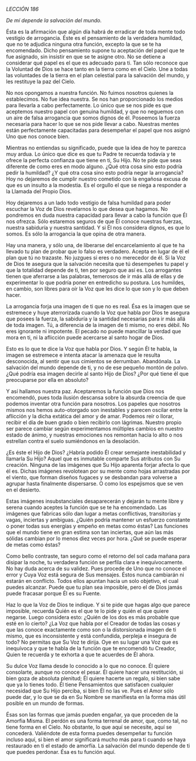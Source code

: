 *LECCIÓN 186*

*De mí depende la salvación del mundo.*

Ésta es la afirmación que algún día habrá de erradicar de toda mente todo vestigio de arrogancia. Éste es el pensamiento de la verdadera humildad, que no te adjudica ninguna otra función, excepto la que se te ha encomendado. Dicho pensamiento supone tu aceptación del papel que te fue asignado, sin insistir en que se te asigne otro. No se detiene a considerar qué papel es el que es adecuado para ti. Tan sólo reconoce que la Voluntad de Dios se hace tanto en la tierra como en el Cielo. Une a todas las voluntades de la tierra en el plan celestial para la salvación del mundo, y les restituye la paz del Cielo.

No nos opongamos a nuestra función. No fuimos nosotros quienes la establecimos. No fue idea nuestra. Se nos han proporcionado los medios para llevarla a cabo perfectamente. Lo único que se nos pide es que aceptemos nuestro papel con genuina humildad, y que no neguemos con un aire de falsa arrogancia que somos dignos de él. Poseemos la fuerza necesaria para hacer lo que se nos pide llevar a cabo. Nuestras mentes están perfectamente capacitadas para desempeñar el papel que nos asignó Uno que nos conoce bien.

Mientras no entiendas su significado, puede que la idea de hoy te parezca muy ardua. Lo único que dice es que tu Padre te recuerda todavía y te ofrece la perfecta confianza que tiene en ti, Su Hijo. No te pide que seas diferente de como eres en modo alguno. ¿Qué otra cosa sino esto podría pedir la humildad? ¿Y qué otra cosa sino esto podría negar la arrogancia? Hoy no dejaremos de cumplir nuestro cometido con la engañosa excusa de que es un insulto a la modestia. Es el orgullo el que se niega a responder a la Llamada del Propio Dios.

Hoy dejaremos a un lado todo vestigio de falsa humildad para poder escuchar la Voz de Dios revelarnos lo que desea que hagamos. No pondremos en duda nuestra capacidad para llevar a cabo la función que Él nos ofrezca. Sólo estaremos seguros de que Él conoce nuestras fuerzas, nuestra sabiduría y nuestra santidad. Y si Él nos considera dignos, es que lo somos. Es sólo la arrogancia la que opina de otra manera.

Hay una manera, y sólo una, de liberarse del encarcelamiento al que te ha llevado tu plan de probar que lo falso es verdadero. Acepta en lugar de él el plan que tú no trazaste. No juzgues si eres o no merecedor de él. Si la Voz de Dios te asegura que la salvación necesita que tú desempeñes tu papel y que la totalidad depende de ti, ten por seguro que así es. Los arrogantes tienen que aferrarse a las palabras, temerosos de ir más allá de ellas y de experimentar lo que podría poner en entredicho su postura. Los humildes, en cambio, son libres para oír la Voz que les dice lo que son y lo que deben hacer.

La arrogancia forja una imagen de ti que no es real. Ésa es la imagen que se estremece y huye aterrorizada cuando la Voz que habla por Dios te asegura que posees la fuerza, la sabiduría y la santidad necesarias para ir más allá de toda imagen. Tú, a diferencia de la imagen de ti mismo, no eres débil. No eres ignorante ni impotente. El pecado no puede mancillar la verdad que mora en ti, ni la aflicción puede acercarse al santo hogar de Dios.

Esto es lo que te dice la Voz que habla por Dios. Y según Él te habla, la imagen se estremece e intenta atacar la amenaza que le resulta desconocida, al sentir que sus cimientos se derrumban. Abandónala. La salvación del mundo depende de ti, y no de ese pequeño montón de polvo. ¿Qué podría esa imagen decirle al santo Hijo de Dios? ¿Por qué tiene él que preocuparse por ella en absoluto?

Y así hallamos nuestra paz. Aceptaremos la función que Dios nos encomendó, pues toda ilusión descansa sobre la absurda creencia de que podemos inventar otra función para nosotros. Los papeles que nosotros mismos nos hemos auto-otorgado son inestables y parecen oscilar entre la aflicción y la dicha extática del amor y de amar. Podemos reír o llorar, recibir el día de buen grado o bien recibirlo con lágrimas. Nuestro propio ser parece cambiar según experimentamos múltiples cambios en nuestro estado de ánimo, y nuestras emociones nos remontan hacia lo alto o nos estrellan contra el suelo sumiéndonos en la desolación.

¿Es éste el Hijo de Dios? ¿Habría podido Él crear semejante inestabilidad y llamarla Su Hijo? Aquel que es inmutable comparte Sus atributos con Su creación. Ninguna de las imágenes que Su Hijo aparenta forjar afecta lo que él es. Dichas imágenes revolotean por su mente como hojas arrastradas por el viento, que forman diseños fugaces y se desbandan para volverse a agrupar hasta finalmente dispersarse. O como los espejismos que se ven en el desierto.

Estas imágenes insubstanciales desaparecerán y dejarán tu mente libre y serena cuando aceptes la función que se te ha encomendado. Las imágenes que fabricas sólo dan lugar a metas conflictivas, transitorias y vagas, inciertas y ambiguas. ¿Quién podría mantener un esfuerzo constante o poner todas sus energías y empeño en metas como éstas? Las funciones que el mundo tiene en gran estima son tan inciertas, que aún las más sólidas cambian por lo menos diez veces por hora. ¿Qué se puede esperar de metas como éstas?

Como bello contraste, tan seguro como el retorno del sol cada mañana para disipar la noche, tu verdadera función se perfila clara e inequívocamente. No hay duda acerca de su validez. Pues procede de Uno que no conoce el error y Cuya Voz está segura de Sus mensajes. Éstos nunca cambiarán ni estarán en conflicto. Todos ellos apuntan hacia un solo objetivo, el cual puedes alcanzar. Puede que tu plan sea imposible, pero el de Dios jamás puede fracasar porque Él es su Fuente.

Haz lo que la Voz de Dios te indique. Y si te pide que hagas algo que parece imposible, recuerda Quién es el que te lo pide y quién el que quiere negarse. Luego considera esto: ¿Quién de los dos es más probable que esté en lo cierto? ¿La Voz que habla por el Creador de todas las cosas y que las conoce exactamente como son o la distorsionada imagen de ti mismo, que es inconsistente y está confundida, perpleja e insegura de todo? No permitas que Su Voz te dirija. Oye en su lugar una Voz que es inequívoca y que te habla de la función que te encomendó tu Creador, Quien te recuerda y te exhorta a que te acuerdes de Él ahora.

Su dulce Voz llama desde lo conocido a lo que no conoce. Él quiere consolarte, aunque no conoce el pesar. Él quiere hacer una restitución, si bien goza de absoluta plenitud; Él quiere hacerte un regalo, si bien sabe que ya lo tienes todo. Él tiene Pensamientos que satisfacen cualquier necesidad que Su Hijo perciba, si bien Él no las ve. Pues el Amor sólo puede dar, y lo que se da en Su Nombre se manifiesta en la forma más útil posible en un mundo de formas.

Ésas son las formas que jamás pueden engañar, ya que proceden de la Amorfia Misma. El perdón es una forma terrenal de amor, que, como tal, no tiene forma en el Cielo. No obstante, lo que aquí se necesite, aquí se concederá. Valiéndote de esta forma puedes desempeñar tu función incluso aquí, si bien el amor significará mucho más para ti cuando se haya restaurado en ti el estado de amorfía. La salvación del mundo depende de ti que puedes perdonar. Ésa es tu función aquí.